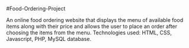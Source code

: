 #Food-Ordering-Project

An online food ordering website that displays the menu of available food items along with their price and allows the user to place an order after choosing the items from the menu. Technologies used: HTML, CSS, Javascript, PHP, MySQL database.
